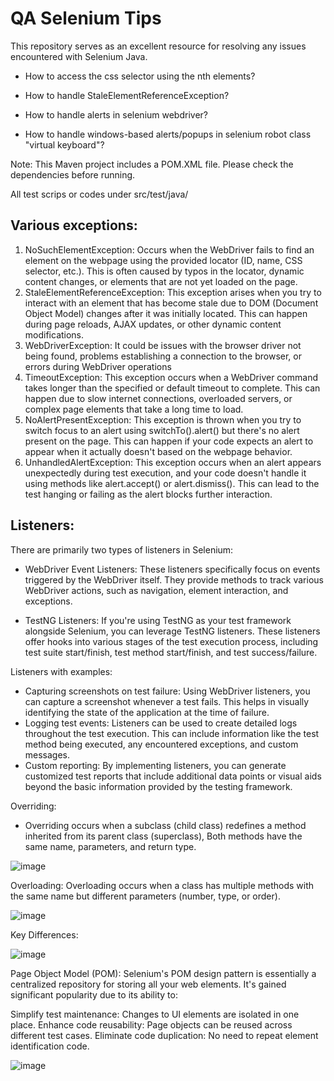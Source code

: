# QA Selenium Tips
This repository serves as an excellent resource for resolving any issues encountered with Selenium Java.

- How to access the css selector using the nth elements?

- How to handle StaleElementReferenceException?

- How to handle alerts in selenium webdriver?

- How to handle windows-based alerts/popups in selenium robot class "virtual keyboard"?

Note: This Maven project includes a POM.XML file. Please check the dependencies before running.

All test scrips or codes under src/test/java/

## Various exceptions:
1. NoSuchElementException: Occurs when the WebDriver fails to find an element on the webpage using the provided locator (ID, name, CSS selector, etc.). This is often caused by typos in the locator, dynamic content changes, or elements that are not yet loaded on the page.
2. StaleElementReferenceException: This exception arises when you try to interact with an element that has become stale due to DOM (Document Object Model) changes after it was initially located. This can happen during page reloads, AJAX updates, or other dynamic content modifications.
3. WebDriverException: It could be issues with the browser driver not being found, problems establishing a connection to the browser, or errors during WebDriver operations
4. TimeoutException: This exception occurs when a WebDriver command takes longer than the specified or default timeout to complete. This can happen due to slow internet connections, overloaded servers, or complex page elements that take a long time to load.
5. NoAlertPresentException: This exception is thrown when you try to switch focus to an alert using switchTo().alert() but there's no alert present on the page. This can happen if your code expects an alert to appear when it actually doesn't based on the webpage behavior.
6. UnhandledAlertException: This exception occurs when an alert appears unexpectedly during test execution, and your code doesn't handle it using methods like alert.accept() or alert.dismiss(). This can lead to the test hanging or failing as the alert blocks further interaction.

## Listeners:
There are primarily two types of listeners in Selenium:

- WebDriver Event Listeners: These listeners specifically focus on events triggered by the WebDriver itself. They provide methods to track various WebDriver actions, such as navigation, element interaction, and exceptions.

- TestNG Listeners:  If you're using TestNG as your test framework alongside Selenium, you can leverage TestNG listeners. These listeners offer hooks into various stages of the test execution process, including test suite start/finish, test method start/finish, and test success/failure.

Listeners with examples: 
- Capturing screenshots on test failure: Using WebDriver listeners, you can capture a screenshot whenever a test fails. This helps in visually identifying the state of the application at the time of failure.
- Logging test events: Listeners can be used to create detailed logs throughout the test execution. This can include information like the test method being executed, any encountered exceptions, and custom messages.
- Custom reporting: By implementing listeners, you can generate customized test reports that include additional data points or visual aids beyond the basic information provided by the testing framework.

Overriding:
- Overriding occurs when a subclass (child class) redefines a method inherited from its parent class (superclass), Both methods have the same name, parameters, and return type.

![image](https://github.com/Haitham-Mahmoud/QA_Automation_Selenium_Java/assets/37036064/82b315c3-f829-4425-8074-cbb12c8ded2c)


Overloading:
Overloading occurs when a class has multiple methods with the same name but different parameters (number, type, or order).

![image](https://github.com/Haitham-Mahmoud/QA_Automation_Selenium_Java/assets/37036064/8f928b56-4ba0-49db-bea5-e2362cb5ec7d)

Key Differences:

![image](https://github.com/Haitham-Mahmoud/QA_Automation_Selenium_Java/assets/37036064/1e32fffc-142f-47ba-bc36-eeeb901661c3)

Page Object Model (POM):
Selenium's POM design pattern is essentially a centralized repository for storing all your web elements. It's gained significant popularity due to its ability to:

Simplify test maintenance: Changes to UI elements are isolated in one place.
Enhance code reusability: Page objects can be reused across different test cases.
Eliminate code duplication: No need to repeat element identification code.

![image](https://github.com/Haitham-Mahmoud/QA_Automation_Selenium_Java/assets/37036064/18db1dda-c868-4b71-ba46-a71fa2bbdf6d)


